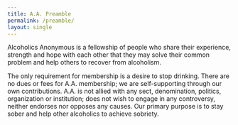 ```yaml
---
title: A.A. Preamble
permalink: /preamble/
layout: single 
---
```


Alcoholics Anonymous is a fellowship of people who share their experience, strength and hope with each other that they may solve their common problem and help others to recover from alcoholism.

The only requirement for membership is a desire to stop drinking. There are no dues or fees for A.A. membership; we are self-supporting through our own contributions. A.A. is not allied with any sect, denomination, politics, organization or institution; does not wish to engage in any controversy, neither endorses nor opposes any causes. Our primary purpose is to stay sober and help other alcoholics to achieve sobriety.
